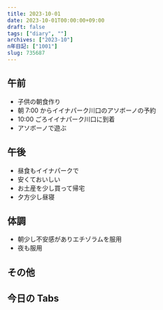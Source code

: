 ```yaml
---
title: 2023-10-01
date: 2023-10-01T00:00:00+09:00
draft: false
tags: ["diary", ""]
archives: ["2023-10"]
n年日記: ["1001"]
slug: 735687
---
```


## 午前

- 子供の朝食作り
- 朝 7:00 からイイナパーク川口のアソボーノの予約
- 10:00 ごろイイナパーク川口に到着
- アソボーノで遊ぶ

## 午後

- 昼食もイイナパークで
- 安くておいしい
- お土産を少し買って帰宅
- 夕方少し昼寝

## 体調

- 朝少し不安感がありエチゾラムを服用
- 夜も服用

## その他

## 今日の Tabs

